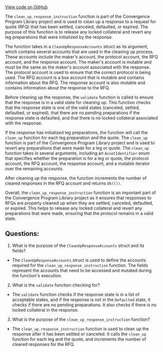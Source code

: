 [View code on GitHub](https://github.com/convergence-rfq/convergence-program-library/rfq/program/src/instructions/rfq/clean_up_response.rs)

The `clean_up_response_instruction` function is part of the Convergence Program Library project and is used to clean up a response to a request for quote (RFQ) that has been settled, canceled, defaulted, or expired. The purpose of this function is to release any locked collateral and revert any leg preparations that were initialized by the response. 

The function takes in a `CleanUpResponseAccounts` struct as its argument, which contains several accounts that are used in the cleaning up process. These accounts include the maker's account, the protocol account, the RFQ account, and the response account. The maker's account is mutable and must be the same as the maker's account associated with the response. The protocol account is used to ensure that the correct protocol is being used. The RFQ account is a box account that is mutable and contains information about the RFQ. The response account is also mutable and contains information about the response to the RFQ.

Before cleaning up the response, the `validate` function is called to ensure that the response is in a valid state for cleaning up. This function checks that the response state is one of the valid states (canceled, settled, defaulted, or expired), that there are no pending preparations if the response state is defaulted, and that there is no locked collateral associated with the response.

If the response has initialized leg preparations, the function will call the `clean_up` function for each leg preparation and the quote. The `clean_up` function is part of the Convergence Program Library project and is used to revert any preparations that were made for a leg or quote. The `clean_up` function takes in several arguments, including an `AssetIdentifier` enum that specifies whether the preparation is for a leg or quote, the protocol account, the RFQ account, the response account, and a mutable iterator over the remaining accounts.

After cleaning up the response, the function increments the number of cleared responses in the RFQ account and returns `Ok(())`.

Overall, the `clean_up_response_instruction` function is an important part of the Convergence Program Library project as it ensures that responses to RFQs are properly cleaned up when they are settled, canceled, defaulted, or expired. This helps to release any locked collateral and revert any preparations that were made, ensuring that the protocol remains in a valid state.
## Questions: 
 1. What is the purpose of the `CleanUpResponseAccounts` struct and its fields?
- The `CleanUpResponseAccounts` struct is used to define the accounts required for the `clean_up_response_instruction` function. The fields represent the accounts that need to be accessed and mutated during the function's execution.

2. What is the `validate` function checking for?
- The `validate` function checks if the response state is in a list of acceptable states, and if the response is not in the `Defaulted` state, it checks if there are no pending preparations. It also checks if there is no locked collateral in the response.

3. What is the purpose of the `clean_up_response_instruction` function?
- The `clean_up_response_instruction` function is used to clean up the response after it has been settled or canceled. It calls the `clean_up` function for each leg and the quote, and increments the number of cleared responses for the RFQ.